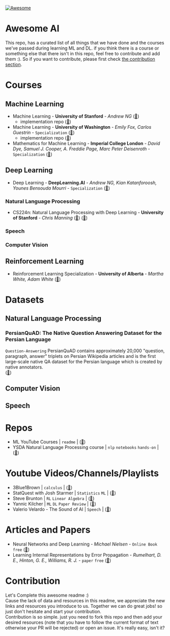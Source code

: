 [![Awesome](https://cdn.rawgit.com/sindresorhus/awesome/d7305f38d29fed78fa85652e3a63e154dd8e8829/media/badge.svg)](https://github.com/sindresorhus/awesome)

# Awesome AI
This repo, has a curated list of all things that we have done and the courses we've passed during learning ML and DL. if you think there is a course or something else that there isn't in this repo, feel free to contribute and add them :).
So if you want to contribute, please first check [the contribution section](#contribution).

# Courses
## Machine Learning
* Machine Learning - **University of Stanford** - *Andrew NG* ([:link:](https://www.coursera.org/learn/machine-learning))
  * implementation repo ([:link:](https://github.com/aut-datahub/ML_Stanford_University_AndrewNG))
* Machine Learning - **University of Washington** - *Emily Fox, Carlos Guestrin* - `Specialization` ([:link:](https://www.coursera.org/specializations/machine-learning))
  * implementation repo ([:link:](https://github.com/aut-datahub/ML_Washington_University))
* Mathematics for Machine Learning - **Imperial College London** - *David Dye, Samuel J. Cooper, A. Freddie Page, Marc Peter Deisenroth* - `Specialization` ([:link:](https://www.coursera.org/specializations/mathematics-machine-learning))
## Deep Learning
* Deep Learning - **DeepLearning.AI** - *Andrew NG, Kian Katanforoosh, Younes Bensouda Mourri* - `Specialization` ([:link:](https://www.coursera.org/specializations/deep-learning))
### Natural Language Processing
* CS224n: Natural Language Processing with Deep Learning - **University of Stanford** - *Chris Manning* ([:link:](https://web.stanford.edu/class/archive/cs/cs224n/cs224n.1214/)) ([:vhs:](https://www.youtube.com/playlist?list=PLoROMvodv4rOhcuXMZkNm7j3fVwBBY42z))
### Speech

### Computer Vision

## Reinforcement Learning
* Reinforcement Learning Specialization - **University of Alberta** - *Martha White, Adam White* ([:link:](https://www.coursera.org/specializations/reinforcement-learning#instructors))
# Datasets

## Natural Language Processing
### PersianQuAD: The Native Question Answering Dataset for the Persian Language 
`Question-Answering`
PersianQuAD contains approximately 20,000 "question, paragraph, answer" triplets on Persian Wikipedia articles and is the first large-scale native QA dataset for the Persian language which is created by native annotators.\
([:link:](https://github.com/BigData-IsfahanUni/PersianQuAD))

## Computer Vision

## Speech

# Repos
* ML YouTube Courses | `readme` | ([:link:](https://github.com/dair-ai/ML-YouTube-Courses))
* YSDA Natural Language Processing course | `nlp` `notebooks` `hands-on` | ([:link:](https://github.com/yandexdataschool/nlp_course))

# Youtube Videos/Channels/Playlists
* 3Blue1Brown | `calculus` | ([:link:](https://www.youtube.com/c/3blue1brown))
* StatQuest with Josh Starmer | `Statistics` `ML` | ([:link:](https://www.youtube.com/c/joshstarmer))
* Steve Brunton | `RL` `Linear Algebra` | ([:link:](https://www.youtube.com/c/Eigensteve))
* Yannic Kilcher | `ML` `DL` `Paper Review` | ([:link:](https://www.youtube.com/c/YannicKilcher))
* Valerio Velardo - The Sound of AI | `Speech` | ([:link:](https://www.youtube.com/c/ValerioVelardoTheSoundofAI)) 

# Articles and Papers
* Neural Networks and Deep Learning - *Michael Nielsen* - `Online Book` `free` ([:link:](http://neuralnetworksanddeeplearning.com/))
* Learning Internal Representations by Error Propagation - *Rumelhart, D. E., Hinton, G. E., Williams, R. J.* - `paper` `free` ([:link:](https://www.cs.toronto.edu/~hinton/absps/pdp8.pdf))

# Contribution
Let's Complete this awesome readme :)\
Cause the lack of data and resources in this readme, we appreciate the new links and resources you introduce to us. Together we can do great jobs! so just don't hesitate and start your contribution.\
Contribution is so simple. just you need to fork this repo and then add your desired resources (note that you have to follow the current format of text otherwise your PR will be rejected) or open an issue. It's really easy, isn't it?
